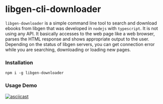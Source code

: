 # libgen-cli-downloader

`libgen-downloader` is a simple command line tool to search and download ebooks from libgen that was developed in `nodejs` with `typescript`. It is not using any API. It basically accesses to the web page like a web browser, parses the HTML response and shows appropriate output to the user. Depending on the status of libgen servers, you can get connection error while you are searching, downloading or loading new pages.

### Installation

```
npm i -g libgen-downloader
```

### Usage Demo

[![asciicast](https://asciinema.org/a/RAimkC8sf2YEE0biW4wGKNG53.svg)](https://asciinema.org/a/RAimkC8sf2YEE0biW4wGKNG53)